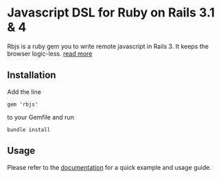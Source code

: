 # Javascript DSL for Ruby on Rails 3.1 & 4

Rbjs is a ruby gem you to write remote javascript in Rails 3. It keeps the browser logic-less. [read more](http://buhrmi.github.com/rbjs)

## Installation

Add the line

    gem 'rbjs'
    
to your Gemfile and run

    bundle install
    
## Usage

Please refer to the [documentation](http://buhrmi.github.com/rbjs) for a quick example and usage guide.
